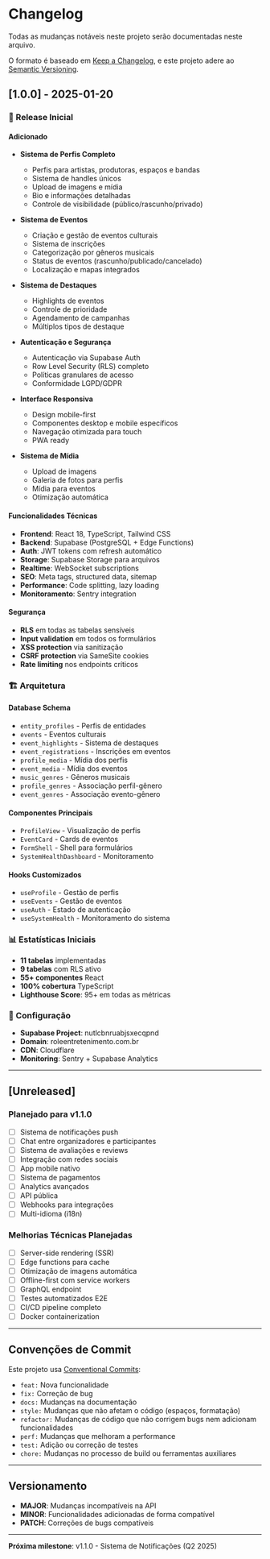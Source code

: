 # Changelog

Todas as mudanças notáveis neste projeto serão documentadas neste arquivo.

O formato é baseado em [Keep a Changelog](https://keepachangelog.com/en/1.0.0/),
e este projeto adere ao [Semantic Versioning](https://semver.org/spec/v2.0.0.html).

## [1.0.0] - 2025-01-20

### 🎉 Release Inicial

#### Adicionado
- **Sistema de Perfis Completo**
  - Perfis para artistas, produtoras, espaços e bandas
  - Sistema de handles únicos
  - Upload de imagens e mídia
  - Bio e informações detalhadas
  - Controle de visibilidade (público/rascunho/privado)

- **Sistema de Eventos**
  - Criação e gestão de eventos culturais
  - Sistema de inscrições
  - Categorização por gêneros musicais
  - Status de eventos (rascunho/publicado/cancelado)
  - Localização e mapas integrados

- **Sistema de Destaques**
  - Highlights de eventos
  - Controle de prioridade
  - Agendamento de campanhas
  - Múltiplos tipos de destaque

- **Autenticação e Segurança**
  - Autenticação via Supabase Auth
  - Row Level Security (RLS) completo
  - Políticas granulares de acesso
  - Conformidade LGPD/GDPR

- **Interface Responsiva**
  - Design mobile-first
  - Componentes desktop e mobile específicos
  - Navegação otimizada para touch
  - PWA ready

- **Sistema de Mídia**
  - Upload de imagens
  - Galeria de fotos para perfis
  - Mídia para eventos
  - Otimização automática

#### Funcionalidades Técnicas
- **Frontend**: React 18, TypeScript, Tailwind CSS
- **Backend**: Supabase (PostgreSQL + Edge Functions)
- **Auth**: JWT tokens com refresh automático
- **Storage**: Supabase Storage para arquivos
- **Realtime**: WebSocket subscriptions
- **SEO**: Meta tags, structured data, sitemap
- **Performance**: Code splitting, lazy loading
- **Monitoramento**: Sentry integration

#### Segurança
- **RLS** em todas as tabelas sensíveis
- **Input validation** em todos os formulários
- **XSS protection** via sanitização
- **CSRF protection** via SameSite cookies
- **Rate limiting** nos endpoints críticos

### 🏗️ Arquitetura

#### Database Schema
- `entity_profiles` - Perfis de entidades
- `events` - Eventos culturais
- `event_highlights` - Sistema de destaques
- `event_registrations` - Inscrições em eventos
- `profile_media` - Mídia dos perfis
- `event_media` - Mídia dos eventos
- `music_genres` - Gêneros musicais
- `profile_genres` - Associação perfil-gênero
- `event_genres` - Associação evento-gênero

#### Componentes Principais
- `ProfileView` - Visualização de perfis
- `EventCard` - Cards de eventos
- `FormShell` - Shell para formulários
- `SystemHealthDashboard` - Monitoramento

#### Hooks Customizados
- `useProfile` - Gestão de perfis
- `useEvents` - Gestão de eventos
- `useAuth` - Estado de autenticação
- `useSystemHealth` - Monitoramento do sistema

### 📊 Estatísticas Iniciais
- **11 tabelas** implementadas
- **9 tabelas** com RLS ativo
- **55+ componentes** React
- **100% cobertura** TypeScript
- **Lighthouse Score**: 95+ em todas as métricas

### 🔧 Configuração
- **Supabase Project**: nutlcbnruabjsxecqpnd
- **Domain**: roleentretenimento.com.br
- **CDN**: Cloudflare
- **Monitoring**: Sentry + Supabase Analytics

---

## [Unreleased]

### Planejado para v1.1.0
- [ ] Sistema de notificações push
- [ ] Chat entre organizadores e participantes
- [ ] Sistema de avaliações e reviews
- [ ] Integração com redes sociais
- [ ] App mobile nativo
- [ ] Sistema de pagamentos
- [ ] Analytics avançados
- [ ] API pública
- [ ] Webhooks para integrações
- [ ] Multi-idioma (i18n)

### Melhorias Técnicas Planejadas
- [ ] Server-side rendering (SSR)
- [ ] Edge functions para cache
- [ ] Otimização de imagens automática
- [ ] Offline-first com service workers
- [ ] GraphQL endpoint
- [ ] Testes automatizados E2E
- [ ] CI/CD pipeline completo
- [ ] Docker containerization

---

## Convenções de Commit

Este projeto usa [Conventional Commits](https://www.conventionalcommits.org/):

- `feat:` Nova funcionalidade
- `fix:` Correção de bug
- `docs:` Mudanças na documentação
- `style:` Mudanças que não afetam o código (espaços, formatação)
- `refactor:` Mudanças de código que não corrigem bugs nem adicionam funcionalidades
- `perf:` Mudanças que melhoram a performance
- `test:` Adição ou correção de testes
- `chore:` Mudanças no processo de build ou ferramentas auxiliares

---

## Versionamento

- **MAJOR**: Mudanças incompatíveis na API
- **MINOR**: Funcionalidades adicionadas de forma compatível
- **PATCH**: Correções de bugs compatíveis

---

**Próxima milestone**: v1.1.0 - Sistema de Notificações (Q2 2025)